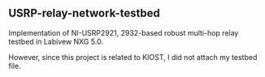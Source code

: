 ## USRP-relay-network-testbed

Implementation of NI-USRP2921, 2932-based robust multi-hop relay testbed in Labivew NXG 5.0.

However, since this project is related to KIOST, I did not attach my testbed file.
